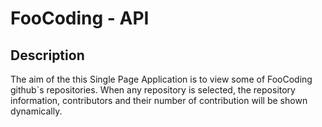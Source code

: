 # FooCoding - API

## Description

The aim of the this Single Page Application is to view some of FooCoding github`s repositories. When any repository is selected, the repository information, contributors and their number of contribution will be shown dynamically.
